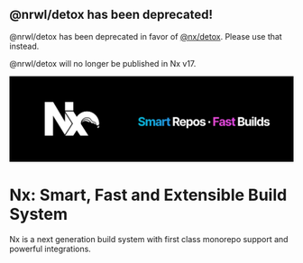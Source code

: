 ## @nrwl/detox has been deprecated!

@nrwl/detox has been deprecated in favor of [@nx/detox](https://www.npmjs.com/package/@nx/detox). Please use that instead.

@nrwl/detox will no longer be published in Nx v17.

<p style="text-align: center;"><img src="https://raw.githubusercontent.com/nrwl/nx/master/images/nx.png" width="600" alt="Nx - Smart, Fast and Extensible Build System"></p>

# Nx: Smart, Fast and Extensible Build System

Nx is a next generation build system with first class monorepo support and powerful integrations.
